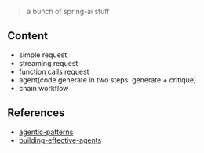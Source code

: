 > a bunch of spring-ai stuff

## Content

- simple request
- streaming request
- function calls request
- agent(code generate in two steps: generate + critique)
- chain workflow

## References

- [agentic-patterns](https://github.com/neural-maze/agentic-patterns-course)
- [building-effective-agents](https://www.anthropic.com/engineering/building-effective-agents)